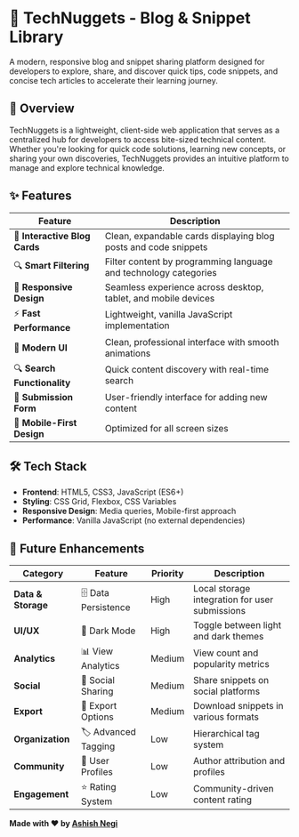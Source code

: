 # 🚀 TechNuggets - Blog & Snippet Library
A modern, responsive blog and snippet sharing platform designed for developers to explore, share, and discover quick tips, code snippets, and concise tech articles to accelerate their learning journey.

## 🎯 Overview
TechNuggets is a lightweight, client-side web application that serves as a centralized hub for developers to access bite-sized technical content. Whether you're looking for quick code solutions, learning new concepts, or sharing your own discoveries, TechNuggets provides an intuitive platform to manage and explore technical knowledge.

## ✨ Features
| Feature | Description |
|---------|-------------|
| 📝 **Interactive Blog Cards** | Clean, expandable cards displaying blog posts and code snippets |
| 🔍 **Smart Filtering** | Filter content by programming language and technology categories |
| 📱 **Responsive Design** | Seamless experience across desktop, tablet, and mobile devices |
| ⚡ **Fast Performance** | Lightweight, vanilla JavaScript implementation |
| 🎨 **Modern UI** | Clean, professional interface with smooth animations |
| 🔍 **Search Functionality** | Quick content discovery with real-time search |
| 📝 **Submission Form** | User-friendly interface for adding new content |
| 📱 **Mobile-First Design** | Optimized for all screen sizes |


## 🛠️ Tech Stack

- **Frontend**: HTML5, CSS3, JavaScript (ES6+)
- **Styling**: CSS Grid, Flexbox, CSS Variables
- **Responsive Design**: Media queries, Mobile-first approach
- **Performance**: Vanilla JavaScript (no external dependencies)

## 🔮 Future Enhancements

| Category | Feature | Priority | Description |
|----------|---------|----------|-------------|
| **Data & Storage** | 🗄️ Data Persistence | High | Local storage integration for user submissions |
| **UI/UX** | 🌙 Dark Mode | High | Toggle between light and dark themes |
| **Analytics** | 📊 View Analytics | Medium | View count and popularity metrics |
| **Social** | 🔗 Social Sharing | Medium | Share snippets on social platforms |
| **Export** | 💾 Export Options | Medium | Download snippets in various formats |
| **Organization** | 🏷️ Advanced Tagging | Low | Hierarchical tag system |
| **Community** | 👤 User Profiles | Low | Author attribution and profiles |
| **Engagement** | ⭐ Rating System | Low | Community-driven content rating |

**Made with ❤️ by [Ashish Negi](https://github.com/YOUR_USERNAME)**
